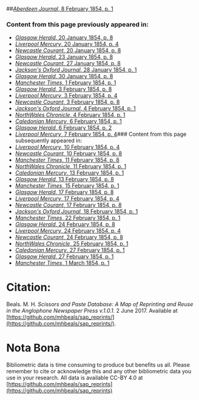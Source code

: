 ##[*Aberdeen Journal*, 8 February 1854, p. 1](https://mhbeals.github.io/sap_html/Aberdeen-Journal/Aberdeen-Journal-8-February-1854-p-1)

### Content from this page previously appeared in:
+ [*Glasgow Herald*, 20 January 1854, p. 8](https://mhbeals.github.io/sap_html/Glasgow-Herald/Glasgow-Herald-20-January-1854-p-8)
+ [*Liverpool Mercury*, 20 January 1854, p. 4](https://mhbeals.github.io/sap_html/Liverpool-Mercury/Liverpool-Mercury-20-January-1854-p-4)
+ [*Newcastle Courant*, 20 January 1854, p. 8](https://mhbeals.github.io/sap_html/Newcastle-Courant/Newcastle-Courant-20-January-1854-p-8)
+ [*Glasgow Herald*, 23 January 1854, p. 8](https://mhbeals.github.io/sap_html/Glasgow-Herald/Glasgow-Herald-23-January-1854-p-8)
+ [*Newcastle Courant*, 27 January 1854, p. 8](https://mhbeals.github.io/sap_html/Newcastle-Courant/Newcastle-Courant-27-January-1854-p-8)
+ [*Jackson's Oxford Journal*, 28 January 1854, p. 1](https://mhbeals.github.io/sap_html/Jackson's-Oxford-Journal/Jackson's-Oxford-Journal-28-January-1854-p-1)
+ [*Glasgow Herald*, 30 January 1854, p. 8](https://mhbeals.github.io/sap_html/Glasgow-Herald/Glasgow-Herald-30-January-1854-p-8)
+ [*Manchester Times*, 1 February 1854, p. 1](https://mhbeals.github.io/sap_html/Manchester-Times/Manchester-Times-1-February-1854-p-1)
+ [*Glasgow Herald*, 3 February 1854, p. 8](https://mhbeals.github.io/sap_html/Glasgow-Herald/Glasgow-Herald-3-February-1854-p-8)
+ [*Liverpool Mercury*, 3 February 1854, p. 4](https://mhbeals.github.io/sap_html/Liverpool-Mercury/Liverpool-Mercury-3-February-1854-p-4)
+ [*Newcastle Courant*, 3 February 1854, p. 8](https://mhbeals.github.io/sap_html/Newcastle-Courant/Newcastle-Courant-3-February-1854-p-8)
+ [*Jackson's Oxford Journal*, 4 February 1854, p. 1](https://mhbeals.github.io/sap_html/Jackson's-Oxford-Journal/Jackson's-Oxford-Journal-4-February-1854-p-1)
+ [*NorthWales Chronicle*, 4 February 1854, p. 1](https://mhbeals.github.io/sap_html/NorthWales-Chronicle/NorthWales-Chronicle-4-February-1854-p-1)
+ [*Caledonian Mercury*, 6 February 1854, p. 1](https://mhbeals.github.io/sap_html/Caledonian-Mercury/Caledonian-Mercury-6-February-1854-p-1)
+ [*Glasgow Herald*, 6 February 1854, p. 2](https://mhbeals.github.io/sap_html/Glasgow-Herald/Glasgow-Herald-6-February-1854-p-2)
+ [*Liverpool Mercury*, 7 February 1854, p. 4](https://mhbeals.github.io/sap_html/Liverpool-Mercury/Liverpool-Mercury-7-February-1854-p-4)### Content from this page subsequently appeared in:
+ [*Liverpool Mercury*, 10 February 1854, p. 4](https://mhbeals.github.io/sap_html/Liverpool-Mercury/Liverpool-Mercury-10-February-1854-p-4)
+ [*Newcastle Courant*, 10 February 1854, p. 8](https://mhbeals.github.io/sap_html/Newcastle-Courant/Newcastle-Courant-10-February-1854-p-8)
+ [*Manchester Times*, 11 February 1854, p. 8](https://mhbeals.github.io/sap_html/Manchester-Times/Manchester-Times-11-February-1854-p-8)
+ [*NorthWales Chronicle*, 11 February 1854, p. 1](https://mhbeals.github.io/sap_html/NorthWales-Chronicle/NorthWales-Chronicle-11-February-1854-p-1)
+ [*Caledonian Mercury*, 13 February 1854, p. 1](https://mhbeals.github.io/sap_html/Caledonian-Mercury/Caledonian-Mercury-13-February-1854-p-1)
+ [*Glasgow Herald*, 13 February 1854, p. 8](https://mhbeals.github.io/sap_html/Glasgow-Herald/Glasgow-Herald-13-February-1854-p-8)
+ [*Manchester Times*, 15 February 1854, p. 1](https://mhbeals.github.io/sap_html/Manchester-Times/Manchester-Times-15-February-1854-p-1)
+ [*Glasgow Herald*, 17 February 1854, p. 8](https://mhbeals.github.io/sap_html/Glasgow-Herald/Glasgow-Herald-17-February-1854-p-8)
+ [*Liverpool Mercury*, 17 February 1854, p. 4](https://mhbeals.github.io/sap_html/Liverpool-Mercury/Liverpool-Mercury-17-February-1854-p-4)
+ [*Newcastle Courant*, 17 February 1854, p. 8](https://mhbeals.github.io/sap_html/Newcastle-Courant/Newcastle-Courant-17-February-1854-p-8)
+ [*Jackson's Oxford Journal*, 18 February 1854, p. 1](https://mhbeals.github.io/sap_html/Jackson's-Oxford-Journal/Jackson's-Oxford-Journal-18-February-1854-p-1)
+ [*Manchester Times*, 22 February 1854, p. 1](https://mhbeals.github.io/sap_html/Manchester-Times/Manchester-Times-22-February-1854-p-1)
+ [*Glasgow Herald*, 24 February 1854, p. 8](https://mhbeals.github.io/sap_html/Glasgow-Herald/Glasgow-Herald-24-February-1854-p-8)
+ [*Liverpool Mercury*, 24 February 1854, p. 4](https://mhbeals.github.io/sap_html/Liverpool-Mercury/Liverpool-Mercury-24-February-1854-p-4)
+ [*Newcastle Courant*, 24 February 1854, p. 8](https://mhbeals.github.io/sap_html/Newcastle-Courant/Newcastle-Courant-24-February-1854-p-8)
+ [*NorthWales Chronicle*, 25 February 1854, p. 1](https://mhbeals.github.io/sap_html/NorthWales-Chronicle/NorthWales-Chronicle-25-February-1854-p-1)
+ [*Caledonian Mercury*, 27 February 1854, p. 1](https://mhbeals.github.io/sap_html/Caledonian-Mercury/Caledonian-Mercury-27-February-1854-p-1)
+ [*Glasgow Herald*, 27 February 1854, p. 1](https://mhbeals.github.io/sap_html/Glasgow-Herald/Glasgow-Herald-27-February-1854-p-1)
+ [*Manchester Times*, 1 March 1854, p. 1](https://mhbeals.github.io/sap_html/Manchester-Times/Manchester-Times-1-March-1854-p-1)
                    
# Citation: 

Beals. M. H. *Scissors and Paste Database: A Map of Reprinting and Reuse in the Anglophone Newspaper Press v.1.0.1.* 2 June 2017. Available at [https://github.com/mhbeals/sap_reprints/](https://github.com/mhbeals/sap_reprints/). 
                    
# Nota Bona

Bibliometric data is time consuming to produce but benefits us all. Please remember to cite or acknowledge this and any other bibliometric data you use in your research. All data is available CC-BY 4.0 at [https://github.com/mhbeals/sap_reprints](https://github.com/mhbeals/sap_reprints)